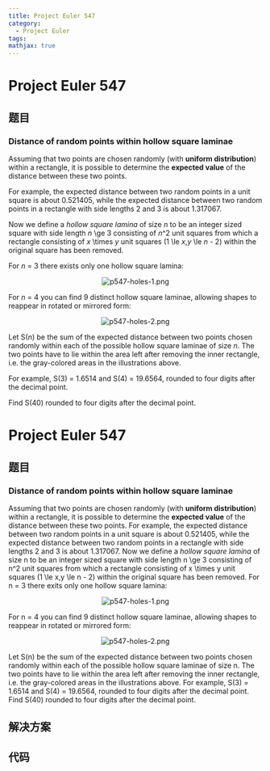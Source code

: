 ```yaml
---
title: Project Euler 547
category:
  - Project Euler
tags:
mathjax: true
---
```

<escape><!-- more --></escape>
    
# Project Euler 547
## 题目
### Distance of random points within hollow square laminae


Assuming that two points are chosen randomly (with <b>uniform distribution</b>) within a rectangle, it is possible to determine the <b>expected value</b> of the distance between these two points.

For example, the expected distance between two random points in a unit square is about 0.521405, while the expected distance between two random points in a rectangle with side lengths 2 and 3 is about 1.317067.

Now we define a <i>hollow square lamina</i> of size <var>n</var> to be an integer sized square with side length <var>n</var> \ge 3 consisting of <var>n</var>^2 unit squares from which a rectangle consisting of <var>x</var> \times <var>y</var> unit squares (1 \le <var>x</var>,<var>y</var> \le <var>n</var> - 2) within the original square has been removed.

For <var>n</var> = 3 there exists only one hollow square lamina:

<p align="center"><img src="project/images/p547-holes-1.png" alt="p547-holes-1.png" />

For <var>n</var> = 4 you can find 9 distinct hollow square laminae, allowing shapes to reappear in rotated or mirrored form:

<p align="center"><img src="project/images/p547-holes-2.png" alt="p547-holes-2.png" />

Let S(<var>n</var>) be the sum of the expected distance between two points chosen randomly within each of the possible hollow square laminae of size <var>n</var>. The two points have to lie within the area left after removing the inner rectangle, i.e. the gray-colored areas in the illustrations above.

For example, S(3) = 1.6514 and S(4) = 19.6564, rounded to four digits after the decimal point.

Find S(40) rounded to four digits after the decimal point.


# Project Euler 547
## 题目
### Distance of random points within hollow square laminae

Assuming that two points are chosen randomly (with <b>uniform distribution</b>) within a rectangle, it is possible to determine the <b>expected value</b> of the distance between these two points.
For example, the expected distance between two random points in a unit square is about 0.521405, while the expected distance between two random points in a rectangle with side lengths 2 and 3 is about 1.317067.
Now we define a <i>hollow square lamina</i> of size n to be an integer sized square with side length n \ge 3 consisting of n^2 unit squares from which a rectangle consisting of x \times y unit squares (1 \le x,y \le n - 2) within the original square has been removed.
For n = 3 there exits only one hollow square lamina:
<center><img src="https://projecteuler.net/project/images/p547-holes-1.png" alt="p547-holes-1.png"></center>

For n = 4 you can find 9 distinct hollow square laminae, allowing shapes to reappear in rotated or mirrored form:
<center><img src="https://projecteuler.net/project/images/p547-holes-2.png" alt="p547-holes-2.png"></center>

Let S(n) be the sum of the expected distance between two points chosen randomly within each of the possible hollow square laminae of size n. The two points have to lie within the area left after removing the inner rectangle, i.e. the gray-colored areas in the illustrations above.
For example, S(3) = 1.6514 and S(4) = 19.6564, rounded to four digits after the decimal point.
Find S(40) rounded to four digits after the decimal point.


## 解决方案


## 代码


